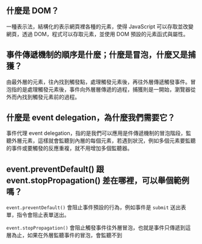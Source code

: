 ## 什麼是 DOM？
一種表示法，結構化的表示網頁裡各種的元素，使得 JavaScript 可以存取並改變網頁，透過 DOM，程式可以存取元素，並使用 DOM 預設的元素函式與屬性。

## 事件傳遞機制的順序是什麼；什麼是冒泡，什麼又是捕獲？
由最外層的元素，往內找到觸發點，處理觸發元素後，再往外層傳遞觸發事件。冒泡指的是處理觸發元素後，事件向外層層傳遞的過程，捕獲則是一開始，瀏覽器從外而內找到觸發元素前的過程。

## 什麼是 event delegation，為什麼我們需要它？
事件代理 event delegation，指的是我們可以應用是件傳遞機制的冒泡階段，監聽外層元素，這樣就會監聽到內層的每個元素，若遇到狀況，例如多個元素要監聽的事件或要觸發的反應重複，就不用增加多個監聽器。

## event.preventDefault() 跟 event.stopPropagation() 差在哪裡，可以舉個範例嗎？
`event.preventDefault()` 會阻止事件預設的行為，例如事件是 `submit` 送出表單，指令會阻止表單送出。

`event.stopPropagation()` 會阻止觸發事件往外層冒泡，也就是事件只傳遞到這層為止，如果在外層監聽事件的冒泡，會監聽不到
